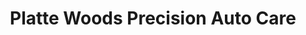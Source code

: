 ---
title: "Platte Woods Precision Auto Care"
url: /kansas-city/platte-woods-precision-auto-care/
shop: Autowerkstatt
---